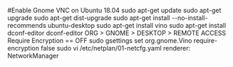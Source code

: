 #Enable Gnome VNC on Ubuntu 18.04
sudo apt-get update
sudo apt-get upgrade
sudo apt-get dist-upgrade
sudo apt-get install --no-install-recommends ubuntu-desktop
sudo apt-get install vino
sudo apt-get install dconf-editor
dconf-editor
ORG > GNOME > DESKTOP > REMOTE ACCESS
Require Encryption == OFF
sudo gsettings set org.gnome.Vino require-encryption false
sudo vi /etc/netplan/01-netcfg.yaml
renderer: NetworkManager
